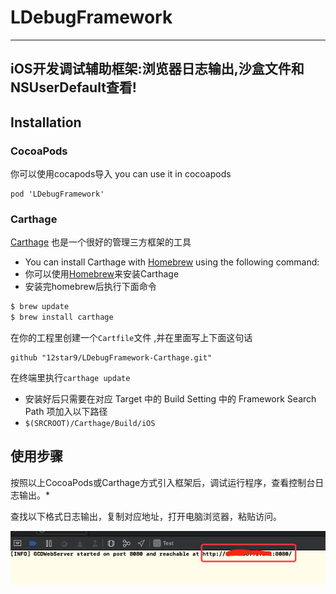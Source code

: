 # LDebugFramework

-----
iOS开发调试辅助框架:浏览器日志输出,沙盒文件和NSUserDefault查看!
-----


## Installation

### CocoaPods

你可以使用cocapods导入  you can use it in cocoapods
```
pod 'LDebugFramework'   
```

### Carthage 

[Carthage](https://github.com/Carthage/Carthage) 也是一个很好的管理三方框架的工具

* You can install Carthage with [Homebrew](http://brew.sh/) using the following command:
* 你可以使用[Homebrew](http://brew.sh/)来安装Carthage  
* 安装完homebrew后执行下面命令

```bash
$ brew update
$ brew install carthage
```

在你的工程里创建一个`Cartfile`文件 ,并在里面写上下面这句话

```ogdl
github "12star9/LDebugFramework-Carthage.git"
```

在终端里执行`carthage update`
* 安装好后只需要在对应 Target 中的 Build Setting 中的 Framework Search Path 项加入以下路径
* `$(SRCROOT)/Carthage/Build/iOS`



## 使用步骤

按照以上CocoaPods或Carthage方式引入框架后，调试运行程序，查看控制台日志输出。*

查找以下格式日志输出，复制对应地址，打开电脑浏览器，粘贴访问。

![image](https://github.com/12star9/LDebugFramework/blob/master/images/DD2EFA41-7CF6-448E-826D-5365C5F4BF05.png)


